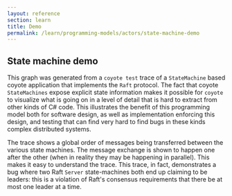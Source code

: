 ```yaml
---
layout: reference
section: learn
title: Demo
permalink: /learn/programming-models/actors/state-machine-demo
---
```


## State machine demo

<div class="animated_svg" trace="/coyote/assets/data/Raft.xml" svg="/coyote/assets/images/Raft.svg">
</div>

This graph was generated from a `coyote test` trace of a `StateMachine` based coyote application
that implements the `Raft` protocol. The fact that coyote `StateMachines` expose explicit state
information makes it possible for `coyote` to visualize what is going on in a level of detail that
is hard to extract from other kinds of C# code. This illustrates the benefit of this programming
model both for software design, as well as implementation enforcing this design, and testing that
can find very hard to find bugs in these kinds complex distributed systems.

The trace shows a global order of messages being transferred between the various state machines. The
message exchange is shown to happen one after the other (when in reality they may be happening in
parallel). This makes it easy to understand the trace. This trace, in fact, demonstrates a bug where
two Raft `Server` state-machines both end up claiming to be leaders: this is a violation of Raft's
consensus requirements that there be at most one leader at a time.
